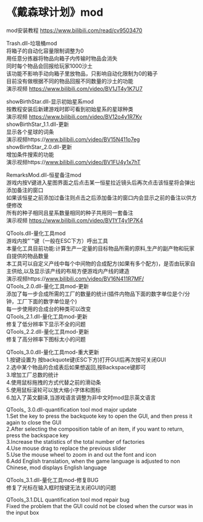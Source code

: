 # 《戴森球计划》mod
mod安装教程 https://www.bilibili.com/read/cv9503470<br>

Trash.dll-垃圾桶mod<br>
将箱子的自动化容量限制调整为0<br>
用任意分拣器将物品向箱子内传输时物品会消失<br>
同时每个物品会回报给玩家1000沙土<br>
该功能不影响手动向箱子里放物品，只影响自动化限制为0的箱子<br>
目前没有做根据不同的物品回报不同数量的沙土的功能<br>
演示视频 https://www.bilibili.com/video/BV1JT4y1K7U7

showBirthStar.dll-显示初始星系mod<br>
按教程安装后新建游戏时即可看到初始星系的星球种类<br>
演示视频 https://www.bilibili.com/video/BV12o4y1R7Kv<br>
showBirthStar_1.1.dll-更新<br>
显示各个星球的词条<br>
演示视频https://www.bilibili.com/video/BV15N411o7eg<br>
showBirthStar_2.0.dll-更新<br>
增加条件搜索的功能<br>
演示视频https://www.bilibili.com/video/BV1FU4y1x7hT<br>

RemarksMod.dll-恒星备注mod<br>
游戏内按V键进入星图界面之后点击某一恒星拉近镜头后再次点击该恒星将会弹出添加备注的窗口<br>
如果该恒星之前添加过备注则点击之后添加备注的窗口内会显示之前的备注以供方便修改<br>
所有的种子相同且星系数量相同的种子共用同一套备注<br>
演示视频 https://www.bilibili.com/video/BV1YT4y1P7K4

QTools.dll-量化工具mod<br>
游戏内按"`"键（一般在ESC下方）呼出工具<br>
本量化工具目前功能:计算生产一定量的目标物品所需的原料,生产的副产物和玩家自提供的物品数量<br>
本工具可以自定义产线中每个中间物的合成配方(如果有多个配方)，是否由玩家自主供给,以及显示该产线的布局方便游戏内产线的建造<br>
演示视频https://www.bilibili.com/video/BV16N411R7MF/<br>
QTools_2.0.dll-量化工具mod-更新<br>
添加了每一步合成所需的工厂的数量的统计(插件内物品下面的数字单位是个/分钟，工厂下面的数字单位是个)<br>
每一步使用的合成台的种类可以改变<br>
QTools_2.1.dll-量化工具mod-更新<br>
修复了低分辨率下显示不全的问题<br>
QTools_2.2.dll-量化工具mod-更新<br>
修复了高分辨率下图标太小的问题<br>

QTools_3.0.dll-量化工具mod-重大更新<br>
1.按键设置为 按backquote键(ESC下方)打开GUI后再次按可关闭GUI<br>
2.选中某个物品的合成表后如果想返回,按Backspace键即可<br>
3.增加工厂总数的统计<br>
4.使用鼠标拖拽的方式代替之前的滑动条<br>
5.使用鼠标滚轮可以放大缩小字体和图标<br>
6.加入了英文翻译,当游戏语言调整为非中文时mod显示英文语言<br>

QTools_ 3.0.dll-quantification tool mod major update<br>
1.Set the key to press the backquote key to open the GUI, and then press it again to close the GUI<br>
2.After selecting the composition table of an item, if you want to return, press the backspace key<br>
3.Increase the statistics of the total number of factories<br>
4.Use mouse drag to replace the previous slider<br>
5.Use the mouse wheel to zoom in and out the font and icon<br>
6.Add English translation, when the game language is adjusted to non Chinese, mod displays English language<br>

QTools_3.1.dll-量化工具mod-修复BUG<br>
修复了光标在输入框时按键无法关闭GUI的问题

QTools_3.1.DLL quantification tool mod repair bug <br>
Fixed the problem that the GUI could not be closed when the cursor was in the input box

